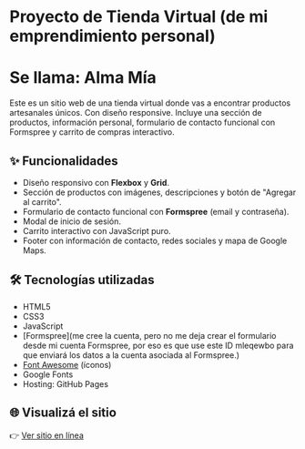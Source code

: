 # Proyecto de Tienda Virtual (de mi emprendimiento personal)
# Se llama: Alma Mía 

Este es un sitio web de una tienda virtual donde vas a encontrar productos artesanales únicos. Con diseño responsive. Incluye una sección de productos, información personal, formulario de contacto funcional con Formspree y carrito de compras interactivo.

## ✨ Funcionalidades

- Diseño responsivo con **Flexbox** y **Grid**.
- Sección de productos con imágenes, descripciones y botón de "Agregar al carrito".
- Formulario de contacto funcional con **Formspree** (email y contraseña).
- Modal de inicio de sesión.
- Carrito interactivo con JavaScript puro.
- Footer con información de contacto, redes sociales y mapa de Google Maps.

## 🛠 Tecnologías utilizadas

- HTML5
- CSS3
- JavaScript
- [Formspree](me cree la cuenta, pero no me deja crear el formulario desde mi cuenta Formspree, por eso es que use este ID  mleqewbo para que enviará los datos a la cuenta asociada al Formspree.)
- [Font Awesome](https://fontawesome.com/) (íconos)
- Google Fonts
- Hosting: GitHub Pages

## 🌐 Visualizá el sitio

👉 [Ver sitio en línea](https://cecilia18965.github.io/Proyecto_WebAlmaMia/)
